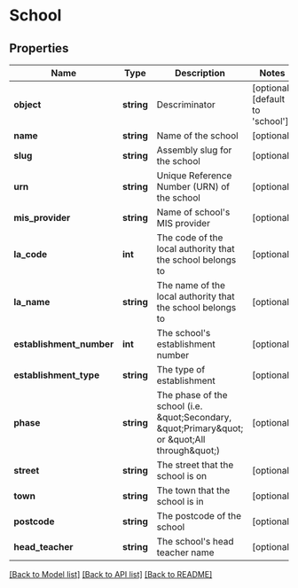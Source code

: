# School

## Properties
Name | Type | Description | Notes
------------ | ------------- | ------------- | -------------
**object** | **string** | Descriminator | [optional] [default to 'school']
**name** | **string** | Name of the school | [optional] 
**slug** | **string** | Assembly slug for the school | [optional] 
**urn** | **string** | Unique Reference Number (URN) of the school | [optional] 
**mis_provider** | **string** | Name of school&#39;s MIS provider | [optional] 
**la_code** | **int** | The code of the local authority that the school belongs to | [optional] 
**la_name** | **string** | The name of the local authority that the school belongs to | [optional] 
**establishment_number** | **int** | The school&#39;s establishment number | [optional] 
**establishment_type** | **string** | The type of establishment | [optional] 
**phase** | **string** | The phase of the school (i.e. \&quot;Secondary, \&quot;Primary\&quot; or \&quot;All through\&quot;) | [optional] 
**street** | **string** | The street that the school is on | [optional] 
**town** | **string** | The town that the school is in | [optional] 
**postcode** | **string** | The postcode of the school | [optional] 
**head_teacher** | **string** | The school&#39;s head teacher name | [optional] 

[[Back to Model list]](../README.md#documentation-for-models) [[Back to API list]](../README.md#documentation-for-api-endpoints) [[Back to README]](../README.md)


